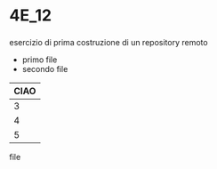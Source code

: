 # 4E_12

###
esercizio di prima costruzione di un repository remoto


* primo file
* secondo file

|CIAO|
|---|
| 3 |
| 4 |
| 5 |


file
